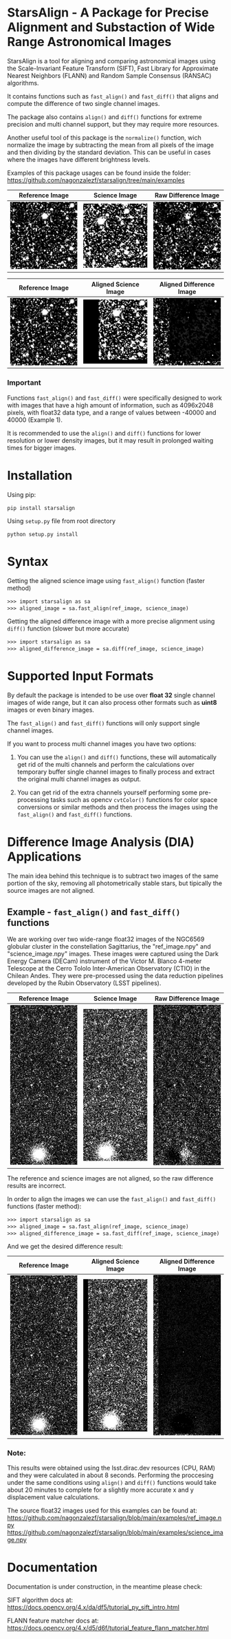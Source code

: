 # StarsAlign - A Package for Precise Alignment and Substaction of Wide Range Astronomical Images

StarsAlign is a tool for aligning and comparing astronomical images using the Scale-Invariant Feature Transform (SIFT), Fast Library for Approximate Nearest Neighbors (FLANN) and Random Sample Consensus (RANSAC) algorithms.

It contains functions such as ```fast_align()``` and ```fast_diff()``` that aligns and compute the difference of two single channel images.

The package also contains ```align()``` and ```diff()``` functions for extreme precision and multi channel support, but they may require more resources.

Another useful tool of this package is the ```normalize()``` function, wich normalize the image by subtracting the mean from all pixels of the image and then dividing by the standard deviation. This can be useful in cases where the images have different brightness levels.

Examples of this package usages can be found inside the folder: https://github.com/nagonzalezf/starsalign/tree/main/examples

| Reference Image  | Science Image | Raw Difference Image |
| ------------- | ------------- | ------------- |
| <img src="examples/example_2_outputs/001_ref_image.png" width="240"> | <img src="examples/example_2_outputs/002_science_image.png" width="240"> | <img src="examples/example_2_outputs/003_raw_diff_image.png" width="240"> |

| Reference Image  | Aligned Science Image | Aligned Difference Image |
| ------------- | ------------- | ------------- |
| <img src="examples/example_2_outputs/001_ref_image.png" width="240"> | <img src="examples/example_2_outputs/004_aligned_image.png" width="240"> | <img src="examples/example_2_outputs/005_diff_image.png" width="240"> |

### Important ###

Functions ```fast_align()``` and ```fast_diff()``` were specifically designed to work with images that have a high amount of information, such as 4096x2048 pixels, with float32 data type, and a range of values between -40000 and 40000 (Example 1).

It is recommended to use the ```align()``` and ```diff()``` functions for lower resolution or lower density images, but it may result in prolonged waiting times for bigger images.

# Installation

Using pip:
```
pip install starsalign
```

Using ```setup.py``` file from root directory
```
python setup.py install
```

# Syntax

Getting the aligned science image using ```fast_align()``` function (faster method)
```
>>> import starsalign as sa
>>> aligned_image = sa.fast_align(ref_image, science_image)
```

Getting the aligned difference image with a more precise alignment using ```diff()``` function (slower but more accurate)
```
>>> import starsalign as sa
>>> aligned_difference_image = sa.diff(ref_image, science_image)
```

# Supported Input Formats

By default the package is intended to be use over **float 32** single channel images of wide range, but it can also process other formats such as **uint8** images or even binary images.

The ```fast_align()``` and ```fast_diff()``` functions will only support single channel images.

If you want to process multi channel images you have two options:

1. You can use the ```align()``` and ```diff()``` functions, these will automatically get rid of the multi channels and perform the calculations over temporary buffer single channel images to finally process and extract the original multi channel images as output.

2. You can get rid of the extra channels yourself performing some pre-processing tasks such as opencv ```cvtColor()``` functions for color space conversions or similar methods and then process the images using the ```fast_align()``` and ```fast_diff()``` functions.

# Difference Image Analysis (DIA) Applications

The main idea behind this technique is to subtract two images of the same portion of the sky, removing all photometrically stable stars, but tipically the source images are not aligned.

## Example - ```fast_align()``` and ```fast_diff()``` functions

We are working over two wide-range float32 images of the NGC6569 globular cluster in the constellation Sagittarius, the "ref_image.npy" and "science_image.npy" images. These images were captured using the Dark Energy Camera (DECam) instrument of the Victor M. Blanco 4-meter Telescope at the Cerro Tololo Inter-American Observatory (CTIO) in the Chilean Andes. They were pre-processed using the data reduction pipelines developed by the Rubin Observatory (LSST pipelines).

| Reference Image  | Science Image | Raw Difference Image |
| ------------- | ------------- | ------------- |
| <img src="examples/example_1_outputs/001_ref_image.png" width="240"> | <img src="examples/example_1_outputs/002_science_image.png" width="240"> | <img src="examples/example_1_outputs/003_raw_diff_image.png" width="240"> |

The reference and science images are not aligned, so the raw difference results are incorrect.

In order to align the images we can use the ```fast_align()``` and ```fast_diff()``` functions (faster method):

```
>>> import starsalign as sa
>>> aligned_image = sa.fast_align(ref_image, science_image)
>>> aligned_difference_image = sa.fast_diff(ref_image, science_image)
```

And we get the desired difference result:

| Reference Image  | Aligned Science Image | Aligned Difference Image |
| ------------- | ------------- | ------------- |
| <img src="examples/example_1_outputs/001_ref_image.png" width="240"> | <img src="examples/example_1_outputs/004_aligned_image.png" width="240"> | <img src="examples/example_1_outputs/005_diff_image.png" width="240"> |

### Note: ###
This results were obtained using the lsst.dirac.dev resources (CPU, RAM) and they were calculated in about 8 seconds. Performing the proccesing under the same conditions using ```align()``` and ```diff()``` functions would take about 20 minutes to complete for a slightly more accurate x and y displacement value calculations.

The source float32 images used for this examples can be found at:
https://github.com/nagonzalezf/starsalign/blob/main/examples/ref_image.npy
https://github.com/nagonzalezf/starsalign/blob/main/examples/science_image.npy

# Documentation

Documentation is under construction, in the meantime please check:

SIFT algorithm docs at: https://docs.opencv.org/4.x/da/df5/tutorial_py_sift_intro.html

FLANN feature matcher docs at: https://docs.opencv.org/4.x/d5/d6f/tutorial_feature_flann_matcher.html
